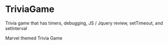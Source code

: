 # TriviaGame
Trivia game that has timers, debugging, JS / Jquery review, setTimeout, and setInterval

Marvel themed Trivia Game
